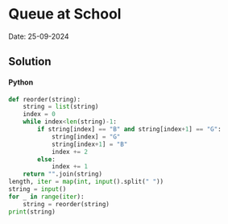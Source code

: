 
# Queue at School

Date: 25-09-2024

## Solution
#### Python
```python
def reorder(string):
    string = list(string)
    index = 0
    while index<len(string)-1:
        if string[index] == "B" and string[index+1] == "G":
            string[index] = "G"
            string[index+1] = "B"
            index += 2
        else:
            index += 1
    return "".join(string)
length, iter = map(int, input().split(" "))
string = input()
for _ in range(iter):
    string = reorder(string)
print(string)
```
        